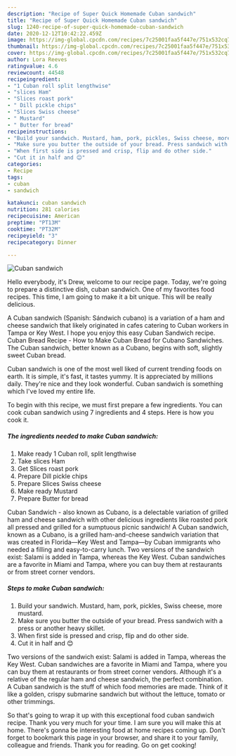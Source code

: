 ```yaml
---
description: "Recipe of Super Quick Homemade Cuban sandwich"
title: "Recipe of Super Quick Homemade Cuban sandwich"
slug: 1240-recipe-of-super-quick-homemade-cuban-sandwich
date: 2020-12-12T10:42:22.459Z
image: https://img-global.cpcdn.com/recipes/7c25001faa5f447e/751x532cq70/cuban-sandwich-recipe-main-photo.jpg
thumbnail: https://img-global.cpcdn.com/recipes/7c25001faa5f447e/751x532cq70/cuban-sandwich-recipe-main-photo.jpg
cover: https://img-global.cpcdn.com/recipes/7c25001faa5f447e/751x532cq70/cuban-sandwich-recipe-main-photo.jpg
author: Lora Reeves
ratingvalue: 4.6
reviewcount: 44548
recipeingredient:
- "1 Cuban roll split lengthwise"
- "slices Ham"
- "Slices roast pork"
- " Dill pickle chips"
- "Slices Swiss cheese"
- " Mustard"
- " Butter for bread"
recipeinstructions:
- "Build your sandwich. Mustard, ham, pork, pickles, Swiss cheese, more mustard."
- "Make sure you butter the outside of your bread. Press sandwich with a press or another heavy skillet."
- "When first side is pressed and crisp, flip and do other side."
- "Cut it in half and 😊"
categories:
- Recipe
tags:
- cuban
- sandwich

katakunci: cuban sandwich 
nutrition: 281 calories
recipecuisine: American
preptime: "PT13M"
cooktime: "PT32M"
recipeyield: "3"
recipecategory: Dinner

---
```



![Cuban sandwich](https://img-global.cpcdn.com/recipes/7c25001faa5f447e/751x532cq70/cuban-sandwich-recipe-main-photo.jpg)

Hello everybody, it's Drew, welcome to our recipe page. Today, we're going to prepare a distinctive dish, cuban sandwich. One of my favorites food recipes. This time, I am going to make it a bit unique. This will be really delicious.

A Cuban sandwich (Spanish: Sándwich cubano) is a variation of a ham and cheese sandwich that likely originated in cafes catering to Cuban workers in Tampa or Key West. I hope you enjoy this easy Cuban Sandwich recipe. Cuban Bread Recipe - How to Make Cuban Bread for Cubano Sandwiches. The Cuban sandwich, better known as a Cubano, begins with soft, slightly sweet Cuban bread.

Cuban sandwich is one of the most well liked of current trending foods on earth. It is simple, it's fast, it tastes yummy. It is appreciated by millions daily. They're nice and they look wonderful. Cuban sandwich is something which I've loved my entire life.


To begin with this recipe, we must first prepare a few ingredients. You can cook cuban sandwich using 7 ingredients and 4 steps. Here is how you cook it.

<!--inarticleads1-->

##### The ingredients needed to make Cuban sandwich:

1. Make ready 1 Cuban roll, split lengthwise
1. Take slices Ham
1. Get Slices roast pork
1. Prepare  Dill pickle chips
1. Prepare Slices Swiss cheese
1. Make ready  Mustard
1. Prepare  Butter for bread


Cuban Sandwich - also known as Cubano, is a delectable variation of grilled ham and cheese sandwich with other delicious ingredients like roasted pork all pressed and grilled for a sumptuous picnic sandwich! A Cuban sandwich, known as a Cubano, is a grilled ham-and-cheese sandwich variation that was created in Florida—Key West and Tampa—by Cuban immigrants who needed a filling and easy-to-carry lunch. Two versions of the sandwich exist: Salami is added in Tampa, whereas the Key West. Cuban sandwiches are a favorite in Miami and Tampa, where you can buy them at restaurants or from street corner vendors. 

<!--inarticleads2-->

##### Steps to make Cuban sandwich:

1. Build your sandwich. Mustard, ham, pork, pickles, Swiss cheese, more mustard.
1. Make sure you butter the outside of your bread. Press sandwich with a press or another heavy skillet.
1. When first side is pressed and crisp, flip and do other side.
1. Cut it in half and 😊


Two versions of the sandwich exist: Salami is added in Tampa, whereas the Key West. Cuban sandwiches are a favorite in Miami and Tampa, where you can buy them at restaurants or from street corner vendors. Although it&#39;s a relative of the regular ham and cheese sandwich, the perfect combination. A Cuban sandwich is the stuff of which food memories are made. Think of it like a golden, crispy submarine sandwich but without the lettuce, tomato or other trimmings. 

So that's going to wrap it up with this exceptional food cuban sandwich recipe. Thank you very much for your time. I am sure you will make this at home. There's gonna be interesting food at home recipes coming up. Don't forget to bookmark this page in your browser, and share it to your family, colleague and friends. Thank you for reading. Go on get cooking!
